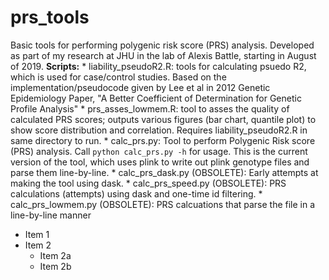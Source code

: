 # prs_tools
Basic tools for performing polygenic risk score (PRS) analysis.
Developed as part of my research at JHU in the lab of Alexis Battle, starting in August of 2019.
**Scripts:**
    * liability_pseudoR2.R: tools for calculating psuedo R2, which is used for case/control studies. Based on the implementation/pseudocode given by Lee et al in 2012 Genetic Epidemiology Paper, "A Better Coefficient of Determination for Genetic Profile Analysis"
    * prs_asses_lowmem.R: tool to asses the quality of calculated PRS scores; outputs various figures (bar chart, quantile plot) to show score distribution and correlation. Requires liability_pseudoR2.R in same directory to run.
    * calc_prs.py: Tool to perform Polygenic Risk score (PRS) analysis. Call `python calc_prs.py -h` for usage. This is the current version of the tool, which uses plink to write out plink genotype files and parse them line-by-line.
    * calc_prs_dask.py (OBSOLETE): Early attempts at making the tool using dask. 
    * calc_prs_speed.py (OBSOLETE): PRS calculations (attempts) using dask and one-time id filtering.
    * calc_prs_lowmem.py (OBSOLETE): PRS calcuations that parse the file in a line-by-line manner
* Item 1
* Item 2
  * Item 2a
  * Item 2b
